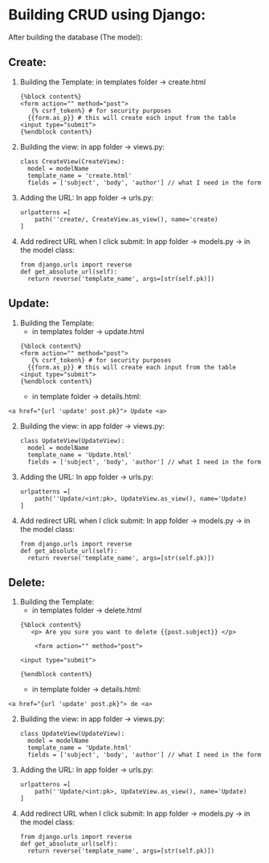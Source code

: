 # Building CRUD using Django:

After building the database (The model):

## Create:
1. Building the Template:
   in templates folder -> create.html
   ```
   {%block content%}
   <form action="" method="post">
      {% csrf_token%} # for security purposes
     {{form.as_p}} # this will create each input from the table
   <input type="submit">
   {%endblock content%}
   ```
2. Building the view:
   in app folder -> views.py:
   ```
   class CreateView(CreateView):
     model = modelName
     template_name = 'create.html'
     fields = ['subject', 'body', 'author'] // what I need in the form
   ```

3. Adding the URL:
   In app folder -> urls.py:
    ```
    urlpatterns =[
        path(''create/, CreateView.as_view(), name='create)
    ]
    ```

4. Add redirect URL when I click submit:
   In app folder -> models.py -> in the model class:
   ```
   from django.urls import reverse
   def get_absolute_url(self):
     return reverse('template_name', args=[str(self.pk)])
   ```

## Update:
1. Building the Template:
   * in templates folder -> update.html
   ```
   {%block content%}
   <form action="" method="post">
      {% csrf_token%} # for security purposes
     {{form.as_p}} # this will create each input from the table
   <input type="submit">
   {%endblock content%}
   ```
   * in template folder -> details.html:
  ```
  <a href="{url 'update' post.pk}"> Update <a>
  ```
2. Building the view:
   in app folder -> views.py:
   ```
   class UpdateView(UpdateView):
     model = modelName
     template_name = 'Update.html'
     fields = ['subject', 'body', 'author'] // what I need in the form
   ```

3. Adding the URL:
   In app folder -> urls.py:
    ```
    urlpatterns =[
        path(''Update/<int:pk>, UpdateView.as_view(), name='Update)
    ]
    ```

4. Add redirect URL when I click submit:
   In app folder -> models.py -> in the model class:
   ```
   from django.urls import reverse
   def get_absolute_url(self):
     return reverse('template_name', args=[str(self.pk)])
   ```

## Delete:
1. Building the Template:
   * in templates folder -> delete.html
   ```
   {%block content%}
      <p> Are you sure you want to delete {{post.subject}} </p>

       <form action="" method="post">

   <input type="submit">

   {%endblock content%}
   ```
   * in template folder -> details.html:
  ```
  <a href="{url 'update' post.pk}"> de <a>
  ```
2. Building the view:
   in app folder -> views.py:
   ```
   class UpdateView(UpdateView):
     model = modelName
     template_name = 'Update.html'
     fields = ['subject', 'body', 'author'] // what I need in the form
   ```

3. Adding the URL:
   In app folder -> urls.py:
    ```
    urlpatterns =[
        path(''Update/<int:pk>, UpdateView.as_view(), name='Update)
    ]
    ```

4. Add redirect URL when I click submit:
   In app folder -> models.py -> in the model class:
   ```
   from django.urls import reverse
   def get_absolute_url(self):
     return reverse('template_name', args=[str(self.pk)])
   ```